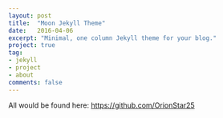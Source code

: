 ```yaml
---
layout: post
title:  "Moon Jekyll Theme"
date:   2016-04-06
excerpt: "Minimal, one column Jekyll theme for your blog."
project: true
tag:
- jekyll 
- project
- about
comments: false
---
```


All would be found here: https://github.com/OrionStar25